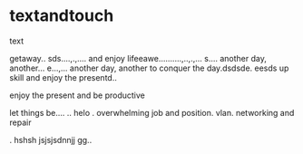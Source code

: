 # textandtouch
text

getaway..
sds....,.,....
and enjoy lifeeawe..........,..,.,...
s....
another day, another...
e...,...
another day, another to conquer the day.dsdsde.
eesds
up skill and enjoy the presentd..

enjoy the present and be productive 

let things be....
..
helo
. overwhelming job and position. vlan. networking and repair

.
hshsh
jsjsjsdnnjj
gg..
